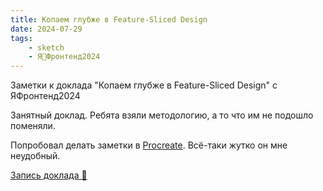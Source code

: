 ```yaml
---
title: Копаем глубже в Feature-Sliced Design
date: 2024-07-29
tags:
    - sketch
    - Я💛Фронтенд2024
---
```


Заметки к доклада "Копаем глубже в Feature-Sliced Design" с ЯФронтенд2024

Занятный доклад. Ребята взяли методологию, а то что им не подошло поменяли.

Попробовал делать заметки в [Procreate](https://procreate.com/). Всё-таки жутко он мне неудобный.

[Запись доклада 🎥](https://youtu.be/M84x3pzDYr0)
